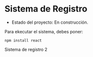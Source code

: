 <h1> Sistema de Registro</h1>  

- Estado del proyecto: En construcción.

Para ekecutar el sistema, debes poner:

```npm install react```

Sistema de registro 2
